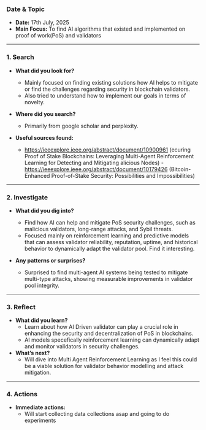 ### Date & Topic

- **Date:** 17th July, 2025 
- **Main Focus:** To find AI algorithms that existed and implemented on proof of work(PoS) and validators

---

### 1. Search

- **What did you look for?**  
  - Mainly focused on finding existing solutions how AI helps to mitigate or find the challenges regarding security in blockchain validators.
  - Also tried to understand how to implement our goals in terms of novelty. 

- **Where did you search?**  
  - Primarily from google scholar and perplexity.

- **Useful sources found:**  
  - https://ieeexplore.ieee.org/abstract/document/10900961 (ecuring Proof of Stake Blockchains: Leveraging Multi-Agent Reinforcement Learning for Detecting and Mitigating alicious Nodes)
  -https://ieeexplore.ieee.org/abstract/document/10179426 (Bitcoin-Enhanced Proof-of-Stake Security: Possibilities and Impossibilities)

   

---

### 2. Investigate

- **What did you dig into?**  
  -  Find how AI can help and mitigate PoS security challenges, such as malicious validators, long-range attacks, and Sybil threats.
  - Focused mainly on reinforcement learning and predictive models that can assess validator reliability, reputation, uptime, and historical behavior to dynamically adapt the validator pool. Find it interesting.

- **Any patterns or surprises?**  
  - Surprised to find multi-agent AI systems being tested to mitigate multi-type attacks, showing measurable improvements in validator pool integrity.
  

---

### 3. Reflect

- **What did you learn?**  
  - Learn about how AI Driven validator can play a crucial role in enhancing the security and decentralization of PoS in blockchains.
  - AI models specefically reinforcement learning can dynamically adapt and monitor validators in security challenges.
- **What’s next?**  
  - Will dive into Multi Agent Reinforcement Learning as I feel this could be a viable solution for validator behavior modelling and attack mitigation.
  

---

### 4. Actions

- **Immediate actions:**  
  - Will start collecting data collections asap and going to do experiments 
